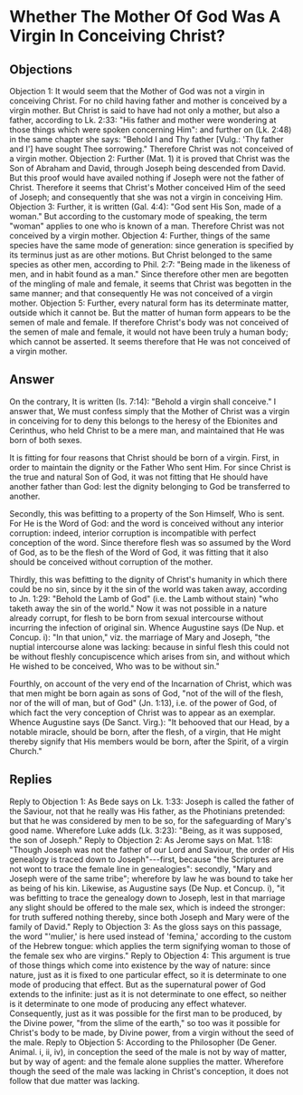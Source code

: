 # Whether The Mother Of God Was A Virgin In Conceiving Christ?
## Objections
Objection 1: It would seem that the Mother of God was not a virgin in conceiving Christ. For no child having father and mother is conceived by a virgin mother. But Christ is said to have had not only a mother, but also a father, according to Lk. 2:33: "His father and mother were wondering at those things which were spoken concerning Him": and further on (Lk. 2:48) in the same chapter she says: "Behold I and Thy father [Vulg.: 'Thy father and I'] have sought Thee sorrowing." Therefore Christ was not conceived of a virgin mother.
Objection 2: Further (Mat. 1) it is proved that Christ was the Son of Abraham and David, through Joseph being descended from David. But this proof would have availed nothing if Joseph were not the father of Christ. Therefore it seems that Christ's Mother conceived Him of the seed of Joseph; and consequently that she was not a virgin in conceiving Him.
Objection 3: Further, it is written (Gal. 4:4): "God sent His Son, made of a woman." But according to the customary mode of speaking, the term "woman" applies to one who is known of a man. Therefore Christ was not conceived by a virgin mother.
Objection 4: Further, things of the same species have the same mode of generation: since generation is specified by its terminus just as are other motions. But Christ belonged to the same species as other men, according to Phil. 2:7: "Being made in the likeness of men, and in habit found as a man." Since therefore other men are begotten of the mingling of male and female, it seems that Christ was begotten in the same manner; and that consequently He was not conceived of a virgin mother.
Objection 5: Further, every natural form has its determinate matter, outside which it cannot be. But the matter of human form appears to be the semen of male and female. If therefore Christ's body was not conceived of the semen of male and female, it would not have been truly a human body; which cannot be asserted. It seems therefore that He was not conceived of a virgin mother.
## Answer
On the contrary, It is written (Is. 7:14): "Behold a virgin shall conceive."
I answer that, We must confess simply that the Mother of Christ was a virgin in conceiving for to deny this belongs to the heresy of the Ebionites and Cerinthus, who held Christ to be a mere man, and maintained that He was born of both sexes.

It is fitting for four reasons that Christ should be born of a virgin. First, in order to maintain the dignity or the Father Who sent Him. For since Christ is the true and natural Son of God, it was not fitting that He should have another father than God: lest the dignity belonging to God be transferred to another.

Secondly, this was befitting to a property of the Son Himself, Who is sent. For He is the Word of God: and the word is conceived without any interior corruption: indeed, interior corruption is incompatible with perfect conception of the word. Since therefore flesh was so assumed by the Word of God, as to be the flesh of the Word of God, it was fitting that it also should be conceived without corruption of the mother.

Thirdly, this was befitting to the dignity of Christ's humanity in which there could be no sin, since by it the sin of the world was taken away, according to Jn. 1:29: "Behold the Lamb of God" (i.e. the Lamb without stain) "who taketh away the sin of the world." Now it was not possible in a nature already corrupt, for flesh to be born from sexual intercourse without incurring the infection of original sin. Whence Augustine says (De Nup. et Concup. i): "In that union," viz. the marriage of Mary and Joseph, "the nuptial intercourse alone was lacking: because in sinful flesh this could not be without fleshly concupiscence which arises from sin, and without which He wished to be conceived, Who was to be without sin."

Fourthly, on account of the very end of the Incarnation of Christ, which was that men might be born again as sons of God, "not of the will of the flesh, nor of the will of man, but of God" (Jn. 1:13), i.e. of the power of God, of which fact the very conception of Christ was to appear as an exemplar. Whence Augustine says (De Sanct. Virg.): "It behooved that our Head, by a notable miracle, should be born, after the flesh, of a virgin, that He might thereby signify that His members would be born, after the Spirit, of a virgin Church."
## Replies
Reply to Objection 1: As Bede says on Lk. 1:33: Joseph is called the father of the Saviour, not that he really was His father, as the Photinians pretended: but that he was considered by men to be so, for the safeguarding of Mary's good name. Wherefore Luke adds (Lk. 3:23): "Being, as it was supposed, the son of Joseph."
Reply to Objection 2: As Jerome says on Mat. 1:18: "Though Joseph was not the father of our Lord and Saviour, the order of His genealogy is traced down to Joseph"---first, because "the Scriptures are not wont to trace the female line in genealogies": secondly, "Mary and Joseph were of the same tribe"; wherefore by law he was bound to take her as being of his kin. Likewise, as Augustine says (De Nup. et Concup. i), "it was befitting to trace the genealogy down to Joseph, lest in that marriage any slight should be offered to the male sex, which is indeed the stronger: for truth suffered nothing thereby, since both Joseph and Mary were of the family of David."
Reply to Objection 3: As the gloss says on this passage, the word "'mulier,' is here used instead of 'femina,' according to the custom of the Hebrew tongue: which applies the term signifying woman to those of the female sex who are virgins."
Reply to Objection 4: This argument is true of those things which come into existence by the way of nature: since nature, just as it is fixed to one particular effect, so it is determinate to one mode of producing that effect. But as the supernatural power of God extends to the infinite: just as it is not determinate to one effect, so neither is it determinate to one mode of producing any effect whatever. Consequently, just as it was possible for the first man to be produced, by the Divine power, "from the slime of the earth," so too was it possible for Christ's body to be made, by Divine power, from a virgin without the seed of the male.
Reply to Objection 5: According to the Philosopher (De Gener. Animal. i, ii, iv), in conception the seed of the male is not by way of matter, but by way of agent: and the female alone supplies the matter. Wherefore though the seed of the male was lacking in Christ's conception, it does not follow that due matter was lacking.